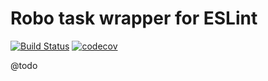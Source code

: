 
# Robo task wrapper for ESLint

[![Build Status](https://travis-ci.org/Sweetchuck/robo-eslint.svg?branch=master)](https://travis-ci.org/Sweetchuck/robo-eslint)
[![codecov](https://codecov.io/gh/Sweetchuck/robo-eslint/branch/master/graph/badge.svg)](https://codecov.io/gh/Sweetchuck/robo-eslint)

@todo
